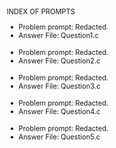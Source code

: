 INDEX OF PROMPTS
- Problem prompt: Redacted.
- Answer File: Question1.c
<br/><br/>
- Problem prompt: Redacted.
- Answer File: Question2.c
<br/><br/>
- Problem prompt: Redacted.
- Answer File: Question3.c
<br/><br/>
- Problem prompt: Redacted.
- Answer File: Question4.c
<br/><br/>
- Problem prompt: Redacted.
- Answer File: Question5.c
<br/><br/>
